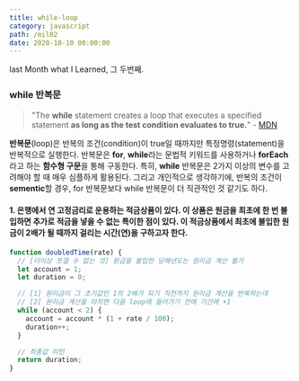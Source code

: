 ```yaml
---
title: while-loop
category: javascript
path: /mil02
date: 2020-10-10 00:00:00
---
```


last Month what I Learned, 그 두번째.

### while 반복문

> "The **while** statement creates a loop that executes a specified statement **as long as the test condition evaluates to true.**" - [MDN](https://developer.mozilla.org/en-US/docs/Web/JavaScript/Reference/Statements/while)

**반복문**(loop)은 반복의 조건(condition)이 true일 때까지만 특정명령(statement)을 반복적으로 실행한다. 반복문은 **for**, **while**라는 문법적 키워드를 사용하거나 **forEach**라고 하는 **함수형 구문**을 통해 구동한다. 특히, **while** 반복문은 2가지 이상의 변수를 고려해야 할 때 매우 심플하게 활용된다. 그리고 개인적으로 생각하기에, 반복의 조건이 **sementic**할 경우, for 반복문보다 while 반복문이 더 직관적인 것 같기도 하다.
<br>

#### 1. 은행에서 연 고정금리로 운용하는 적금상품이 있다. 이 상품은 원금을 최초에 한 번 불입하면 추가로 적금을 넣을 수 없는 특이한 점이 있다. 이 적금상품에서 최초에 불입한 원금이 2배가 될 때까지 걸리는 시간(연)을 구하고자 한다.

```js
function doubledTime(rate) {
  // [더이상 쪼갤 수 없는 것] 원금을 불입한 당해년도는 원리금 계산 불가
  let account = 1;
  let duration = 0;

  // [1] 원리금이 그 초기값인 1의 2배가 되기 직전까지 원리금 계산을 반복하는데
  // [2] 원리금 계산을 마치면 다음 loop에 들어가기 전에 기간에 +1
  while (account < 2) {
    account = account * (1 + rate / 100);
    duration++;
  }

  // 최종값 리턴
  return duration;
}
```
